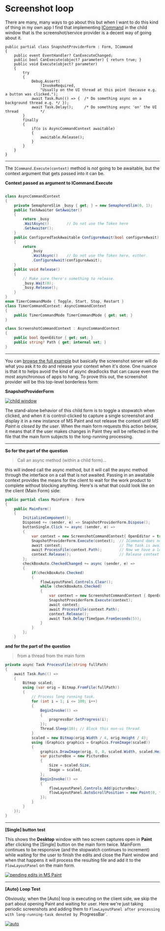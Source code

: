 # Screenshot loop
There are many, many ways to go about this but when I want to do this kind of thing in my own app I find that implementing [ICommand](https://learn.microsoft.com/en-us/dotnet/api/system.windows.input.icommand?view=net-8.0#definition) in the child window that is the screenshot/service provider is a decent way of going about it. 

```
public partial class SnapshotProviderForm : Form, ICommand
{
    public event EventHandler? CanExecuteChanged;
    public bool CanExecute(object? parameter) { return true; }
    public void Execute(object? parameter) 
    {
        try
        {
            Debug.Assert(
                !InvokeRequired, 
                "Usually on the UI thread at this point (because e.g. a button was clicked.");
            await Task.Run(() => {  /* Do something async on a background thread e.g. */ });
            await Task.Delay();     /* Do something async 'on' the UI thread          */  
        }
        finally
        {
            if(o is AsyncCommandContext awaitable) 
            {
                awaitable.Release();
            }
        }
    }
}
```
___

The `ICommand.Execute(context)` method is _not_ going to be awaitable, but the context argument that gets passed into it can be. 

**Context passed as argument to ICommand.Execute**

```csharp

class AsyncCommandContext
{
    private SemaphoreSlim _busy { get; } = new SemaphoreSlim(0, 1);
    public TaskAwaiter GetAwaiter()
    {
        return _busy
        .WaitAsync()        // Do not use the Token here
        .GetAwaiter();
    }
    public ConfiguredTaskAwaitable ConfigureAwait(bool configureAwait)
    {
        return
            _busy
            .WaitAsync()    // Do not use the Token here, either.
            .ConfigureAwait(configureAwait);
    }
    public void Release()
    {
        // Make sure there's something to release.
        _busy.Wait(0);
        _busy.Release();
    }
}
enum TimerCommandMode { Toggle, Start, Stop, Restart }
class TimerCommandContext: AsyncCommandContext
{
    public TimerCommandMode TimerCommandMode { get; set; }
}

class ScreenshotCommandContext : AsyncCommandContext
{ 
    public bool OpenEditor { get; set; }
    public string? Path { get; internal set; }
}
```
___

You can [browse the full example](https://github.com/IVSoftware/screenshots-00.git) but basically the screenshot server will do what you ask it to do and release your context when it's done. One nuance is that it to helps avoid the kind of async deadlocks that can cause even the most asynchronous of apps to hang. To prove this out, the screenshot provider will be this top-level borderless form:

**SnapshotProviderForm**

[![child window][1]][1]

The stand-alone behavior of this child form is to toggle a stopwatch when clicked, and when it is control-clicked to capture a single screenshot and display it in a new instance of MS Paint and not release the context _until MS Paint is closed by the user_.  When the main form requests this action below, it means that if the user makes changes in Paint they will be reflected in the file that the main form subjects to the long-running processing.

___

**So for the part of the question**

>Call an async method (within a child form)...

this will indeed call the async method, but it will call the async method through the interface on a call that is not awaited. Passing in an awaitable context provides the means for the client to wait for the work product to complete without blocking anything. Here's is what that could look like on the client (Main Form) side:

```csharp
public partial class MainForm : Form
{
    public MainForm()
    {
        InitializeComponent();
        Disposed += (sender, e) => SnapshotProviderForm.Dispose();
        buttonSingle.Click += async (sender, e) =>
        {
            var context = new ScreenshotCommandContext{ OpenEditor = true };
            SnapshotProviderForm.Execute(context);  // ICommand does not block and is not async.
            await context;                          // The task is awaited by virtue of the context awaiter.
            await ProcessFile(context.Path);        // Now we have a lock on the context.
            context.Release();                      // Release context for any 'other' awaiters of this context.
        };
        checkBoxAuto.CheckedChanged += async (sender, e) =>
        {
            if(checkBoxAuto.Checked) 
            {
                flowLayoutPanel.Controls.Clear();
                while (checkBoxAuto.Checked)
                {
                    var context = new ScreenshotCommandContext { OpenEditor = false }; // Different
                    SnapshotProviderForm.Execute(context);
                    await context;
                    await ProcessFile(context.Path);
                    context.Release();
                    await Task.Delay(TimeSpan.FromSeconds(5));
                }
            }
        };
    }
```

**and for the part of the question**

>from a thread from the main form

```csharp
private async Task ProcessFile(string fullPath)
{
    await Task.Run(() =>
    {
        Bitmap scaled;
        using (var orig = Bitmap.FromFile(fullPath))
        {
            // Process long running task.
            for (int i = 1; i <= 100; i++)
            {
                BeginInvoke(() =>
                {
                    progressBar.SetProgress(i);
                });
                Thread.Sleep(10); // Block this non-ui thread.
            }
            scaled = new Bitmap(orig.Width / 4, orig.Height / 4);
            using (Graphics graphics = Graphics.FromImage(scaled))
            {
                graphics.DrawImage(orig, 0, 0, scaled.Width, scaled.Height);
                var pictureBox = new PictureBox
                {
                    Size = scaled.Size,
                    Image = scaled,
                };
                BeginInvoke(() =>
                {
                    flowLayoutPanel.Controls.Add(pictureBox); 
                    flowLayoutPanel.AutoScrollPosition = new Point(0, flowLayoutPanel.VerticalScroll.Maximum);
                });
            }
        }
    });
}
```
___

**[Single] button test**

This shows the **Desktop** window with  two screen captures open in **Paint** after clicking the [Single] button on the main form twice. MainForm continues to be responsive (and the stopwatch continues to increment) while waiting for the user to finish the edits and close the Paint window and when that happens it will process the resulting file and add it to the `FlowLayoutPanel` on the main form. 



[![pending edits in MS Paint][2]][2]

___

**[Auto} Loop Test**

Obviously, when the [Auto] loop is executing on the client side, we skip the part about opening Paint and waiting for user. Here we're just taking periodic screenshots and adding them to `FlowLayoutPanel after processing with long-running-task denoted by `ProgressBar`.

[![auto][3]][3]


  [1]: https://i.stack.imgur.com/Fwk9r.png
  [2]: https://i.stack.imgur.com/qNYLx.png
  [3]: https://i.stack.imgur.com/fRqoH.png